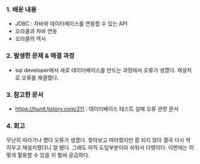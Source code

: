 ### 1. 배운 내용
- JDBC : 자바와 데이터베이스를 연동할 수 있는 API
- 오라클과 자바 연동
- 오라클의 역사

### 2. 발생한 문제 & 해결 과정
+ sql developer에서 새로 데이터베이스를 만드는 과정에서 오류가 생겼다. 재설치로 오류를 해결했다.

### 3. 참고한 문서
- https://hunit.tistory.com/211 : 데이터베이스 테스트 실패 오류 관련 문서

### 4. 회고
무난히 따라가나 헀다 오류가 생겼다. 찾아보고 따라했지만 잘 되지 않아 결국 다시 싹 지우고 재설치했더니 잘 됐다. 그래도 아직 도입부분이라 쉬워서 다행이다.
이번에는 어떻게 활용할 수 있을 지 벌써 궁금하다.
